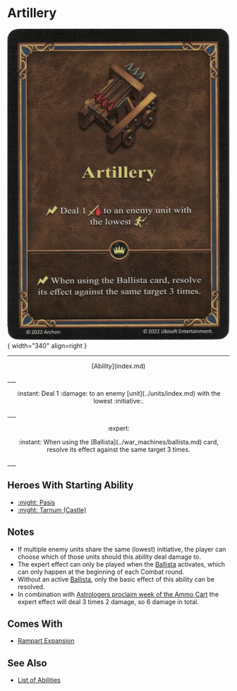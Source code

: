 # Artillery

![Artillery](../assets/abilities-artillery.webp){ width="340" align=right }

___
<p style="text-align: center;" markdown>[Ability](index.md)</p>
___
<p style="text-align: center;" markdown>:instant: Deal 1 :damage: to an enemy [unit](../units/index.md) with the lowest :initiative:.</p>
___
<p style="text-align: center;" markdown> :expert: </p>

<p style="text-align: center;" markdown>:instant: When using the [Ballista](../war_machines/ballista.md) card, resolve its effect against the same target 3 times.</p>
___


## Heroes With Starting Ability

- [:might: Pasis](../heroes/pasis.md)
- [:might: Tarnum (Castle)](../heroes/tarnum_castle.md)


## Notes

- If multiple enemy units share the same (lowest) initiative, the player can choose which of those units should this ability deal damage to.
- The expert effect can only be played when the [Ballista](../war_machines/ballista.md) activates, which can only happen at the beginning of each Combat round.
- Without an active [Ballista](../war_machines/ballista.md), only the basic effect of this ability can be resolved. 
- In combination with [Astrologers proclaim week of the Ammo Cart](../astrologers_proclaim/ammo_cart.md) the expert effect will deal 3 times 2 damage, so 6 damage in total.


## Comes With

- [Rampart Expansion](../content/rampart_expansion.md)


## See Also

- [List of Abilities](index.md)
